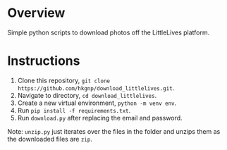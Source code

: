 # Overview

Simple python scripts to download photos off the LittleLives platform.

# Instructions

1. Clone this repository, `git clone https://github.com/hkgnp/download_littlelives.git`.
2. Navigate to directory, `cd download_littlelives`.
3. Create a new virtual environment, `python -m venv env`.
4. Run `pip install -f requirements.txt`.
5. Run `download.py` after replacing the email and password.

Note: `unzip.py` just iterates over the files in the folder and unzips them as the downloaded files are `zip`.
